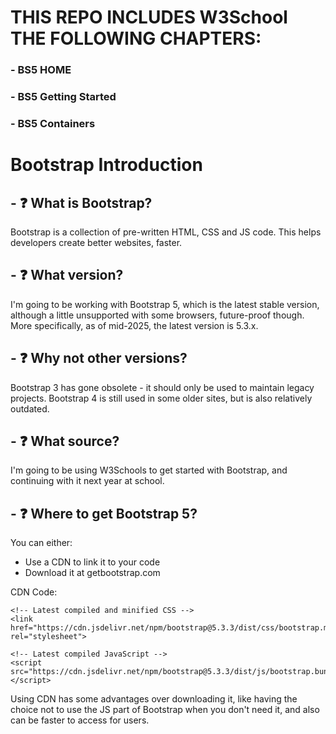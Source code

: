 # THIS REPO INCLUDES W3School THE FOLLOWING CHAPTERS:
### - BS5 HOME
### - BS5 Getting Started
### - BS5 Containers

#  Bootstrap Introduction

## - ❓ What is Bootstrap?
Bootstrap is a collection of pre-written HTML, CSS and JS code. This helps developers create better websites, faster.

## - ❓ What version?
I'm going to be working with Bootstrap 5, which is the latest stable version, although a little unsupported with some browsers, future-proof though. More specifically, as of mid-2025, the latest version is 5.3.x.

## - ❓ Why not other versions?
Bootstrap 3 has gone obsolete - it should only be used to maintain legacy projects.
Bootstrap 4 is still used in some older sites, but is also relatively outdated.

## - ❓ What source?
I'm going to be using W3Schools to get started with Bootstrap, and continuing with it next year at school.

## - ❓ Where to get Bootstrap 5?
You can either:
- Use a CDN to link it to your code
- Download it at getbootstrap.com

CDN Code:
```
<!-- Latest compiled and minified CSS -->
<link href="https://cdn.jsdelivr.net/npm/bootstrap@5.3.3/dist/css/bootstrap.min.css" rel="stylesheet">

<!-- Latest compiled JavaScript -->
<script src="https://cdn.jsdelivr.net/npm/bootstrap@5.3.3/dist/js/bootstrap.bundle.min.js"></script>
```
Using CDN has some advantages over downloading it, like having the choice not to use the JS part of Bootstrap when you don't need it, and also can be faster to access for users.
